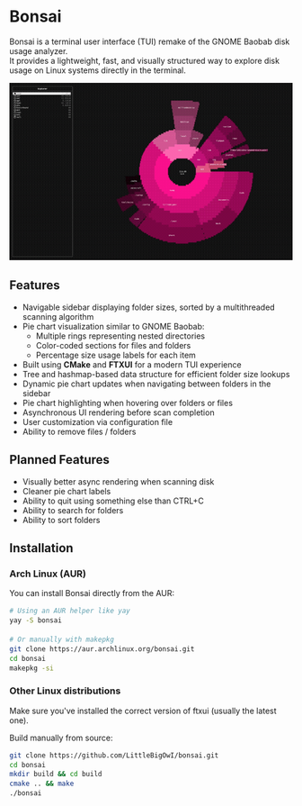 # Bonsai

Bonsai is a terminal user interface (TUI) remake of the GNOME Baobab disk usage analyzer.  
It provides a lightweight, fast, and visually structured way to explore disk usage on Linux systems directly in the terminal.

<p align="center">
  <img src="img/app.gif" alt="App preview" width="600">
</p>

## Features

- Navigable sidebar displaying folder sizes, sorted by a multithreaded scanning algorithm
- Pie chart visualization similar to GNOME Baobab:
  - Multiple rings representing nested directories
  - Color-coded sections for files and folders
  - Percentage size usage labels for each item
- Built using **CMake** and **FTXUI** for a modern TUI experience
- Tree and hashmap-based data structure for efficient folder size lookups
- Dynamic pie chart updates when navigating between folders in the sidebar  
- Pie chart highlighting when hovering over folders or files 
- Asynchronous UI rendering before scan completion
- User customization via configuration file
- Ability to remove files / folders

## Planned Features

- Visually better async rendering when scanning disk
- Cleaner pie chart labels
- Ability to quit using something else than CTRL+C
- Ability to search for folders
- Ability to sort folders

## Installation
### Arch Linux (AUR)
You can install Bonsai directly from the AUR:

```bash
# Using an AUR helper like yay
yay -S bonsai

# Or manually with makepkg
git clone https://aur.archlinux.org/bonsai.git
cd bonsai
makepkg -si
```

### Other Linux distributions
Make sure you've installed the correct version of ftxui (usually the latest one).

Build manually from source:
```bash
git clone https://github.com/LittleBigOwI/bonsai.git
cd bonsai
mkdir build && cd build
cmake .. && make
./bonsai
```